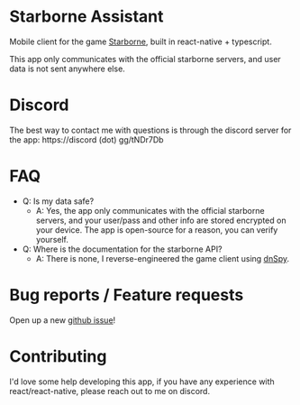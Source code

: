 # Starborne Assistant

Mobile client for the game [Starborne](https://starborne.com), built in react-native + typescript.

This app only communicates with the official starborne servers, and user data is not sent anywhere else. 

# Discord
The best way to contact me with questions is through the discord server for the app: https://discord (dot) gg/tNDr7Db

# FAQ
- Q: Is my data safe?
  - A: Yes, the app only communicates with the official starborne servers, and your user/pass and other info are stored encrypted on your device. The app is open-source for a reason, you can verify yourself.
- Q: Where is the documentation for the starborne API?
  - A: There is none, I reverse-engineered the game client using [dnSpy](https://github.com/0xd4d/dnSpy).
 
# Bug reports / Feature requests
Open up a new [github issue](https://github.com/arxenix/starborne-assistant/issues/new)!

# Contributing
I'd love some help developing this app, if you have any experience with react/react-native, please reach out to me on discord.
